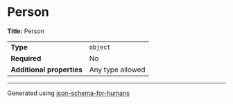 # Person

**Title:** Person

|                           |                  |
| ------------------------- | ---------------- |
| **Type**                  | `object`         |
| **Required**              | No               |
| **Additional properties** | Any type allowed |

----------------------------------------------------------------------------------------------------------------------------
Generated using [json-schema-for-humans](https://github.com/coveooss/json-schema-for-humans)
